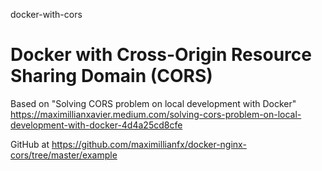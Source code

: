 docker-with-cors
# Docker with Cross-Origin Resource Sharing Domain (CORS)

Based on "Solving CORS problem on local development with Docker" https://maximillianxavier.medium.com/solving-cors-problem-on-local-development-with-docker-4d4a25cd8cfe

GitHub at https://github.com/maximillianfx/docker-nginx-cors/tree/master/example
